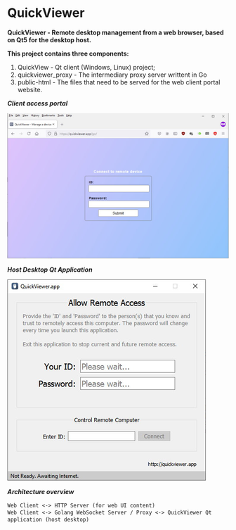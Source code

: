 # QuickViewer
**QuickViewer - Remote desktop management from a web browser, based on Qt5 for the desktop host.**

**This project contains three components:**
1. QuickView - Qt client (Windows, Linux) project;
2. quickviewer_proxy - The intermediary proxy server writtent in Go
3. public-html - The files that need to be served for the web client portal website.

***Client access portal***

![Client Screenshot](screenshot-client.jpg)

***Host Desktop Qt Application***

![Host Screenshot](screenshot-host.jpg)


***Architecture overview***

```
Web Client <-> HTTP Server (for web UI content)
Web Client <-> Golang WebSocket Server / Proxy <-> QuickViewer Qt application (host desktop)
```
